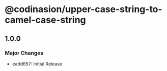 # @codinasion/upper-case-string-to-camel-case-string

## 1.0.0

### Major Changes

- eadd657: Initial Release
